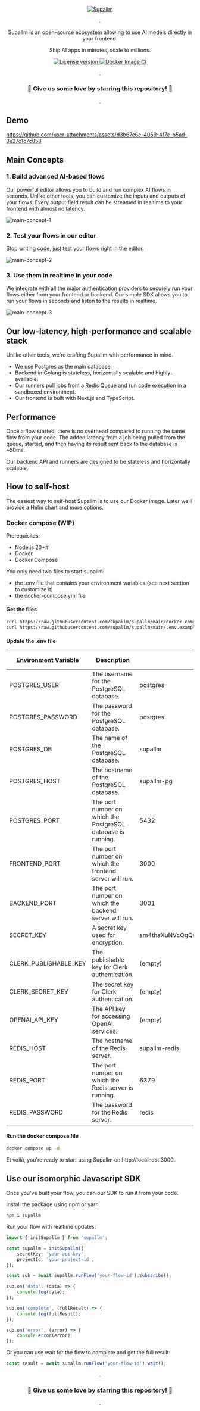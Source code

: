 <p align="center">
  <a href="https://github.com/supallm/supallm"><img src="https://github.com/user-attachments/assets/a848e92f-8f20-43d5-a1e1-e89e68772945" alt="Supallm"></a>
</p>

<p align="center">
    <em>.</em>
</p>

<p align=center>
Supallm is an open-source ecosystem allowing to use AI models directly in your frontend.
</p>

<p align="center">
Ship AI apps in minutes, scale to millions.
</p>

<p align="center">
<a href="" target="_blank">
    <img src="https://img.shields.io/badge/License-Apache 2.0-blue.svg" alt="License version">
</a>
<a href="" target="_blank">
    <img src="https://img.shields.io/badge/Status-Under Active Development-green.svg" alt="Docker Image CI">
</a>
</p>

<p align="center">
.
</p>

<h3 align="center">
🌟 Give us some love by starring this repository! 🌟  
</h3>

<p align="center">
.
</p>

## Demo

https://github.com/user-attachments/assets/d3b67c6c-4059-4f7e-b5ad-3e27c1c7c858

## Main Concepts

### 1. Build advanced AI-based flows

Our powerful editor allows you to build and run complex AI flows in seconds. Unlike other tools, you can customize the inputs and outputs of your flows. Every output field result can be streamed in realtime to your frontend with almost no latency.

![main-concept-1](https://github.com/user-attachments/assets/1cc425ff-cd0b-4428-9992-0124ee610e20)

### 2. Test your flows in our editor

Stop writing code, just test your flows right in the editor.

![main-concept-2](https://github.com/user-attachments/assets/2059789e-9c28-4bda-88dd-f61410a02cb2)

### 3. Use them in realtime in your code

We integrate with all the major authentication providers to securely run your flows either from your frontend or backend. Our simple SDK allows you to run your flows in seconds and listen to the results in realtime.

![main-concept-3](https://github.com/user-attachments/assets/d7a9b12d-2a67-4e7d-83e0-07df3a2694b2)


## Our low-latency, high-performance and scalable stack

Unlike other tools, we're crafting Supallm with performance in mind.

- We use Postgres as the main database.
- Backend in Golang is stateless, horizontally scalable and highly-available.
- Our runners pull jobs from a Redis Queue and run code execution in a sandboxed environment.
- Our frontend is built with Next.js and TypeScript.

## Performance

Once a flow started, there is no overhead compared to running the same flow from your code. The added latency from a job being pulled from the queue, started, and then having its result sent back to the database is ~50ms.

Our backend API and runners are designed to be stateless and horizontally scalable.

## How to self-host

The easiest way to self-host Supallm is to use our Docker image. Later we'll provide a Helm chart and more options.

### Docker compose (WIP)

Prerequisites:
- Node.js 20+#
- Docker
- Docker Compose

You only need two files to start supallm:
- the .env file that contains your environment variables (see next section to customize it)
- the docker-compose.yml file


#### Get the files

```bash
curl https://raw.githubusercontent.com/supallm/supallm/main/docker-compose.yml -o docker-compose.yml
curl https://raw.githubusercontent.com/supallm/supallm/main/.env.example -o .env
```

#### Update the .env file

| Environment Variable     | Description                                                                 | Default Value          | To Change |
|--------------------------|-----------------------------------------------------------------------------|------------------------|--------------------|
| POSTGRES_USER            | The username for the PostgreSQL database.                                   | postgres               | Optional                |
| POSTGRES_PASSWORD        | The password for the PostgreSQL database.                                   | postgres               | Optional                |
| POSTGRES_DB              | The name of the PostgreSQL database.                                         | supallm                | Optional                |
| POSTGRES_HOST            | The hostname of the PostgreSQL database.                                     | supallm-pg             | Optional                |
| POSTGRES_PORT            | The port number on which the PostgreSQL database is running.                 | 5432                   | Optional                |
| FRONTEND_PORT            | The port number on which the frontend server will run.                       | 3000                   | Optional                |
| BACKEND_PORT             | The port number on which the backend server will run.                        | 3001                   | Optional                |
| SECRET_KEY               | A secret key used for encryption.                                            | sm4thaXuNVcQgQOHgvxAmMr5LXMazXos007riliXuyY | Advised                |
| CLERK_PUBLISHABLE_KEY    | The publishable key for Clerk authentication.                                | (empty)                | Required                |
| CLERK_SECRET_KEY         | The secret key for Clerk authentication.                                     | (empty)                | Required                |
| OPENAI_API_KEY           | The API key for accessing OpenAI services.                                   | (empty)                | Required                |
| REDIS_HOST               | The hostname of the Redis server.                                            | supallm-redis          | Optional                |
| REDIS_PORT               | The port number on which the Redis server is running.                        | 6379                   | Optional                |
| REDIS_PASSWORD           | The password for the Redis server.                                           | redis                  | Optional                |


#### Run the docker compose file

```bash
docker compose up -d
```

Et voilà, you're ready to start using Supallm on http://localhost:3000.


## Use our isomorphic Javascript SDK

Once you've built your flow, you can our SDK to run it from your code.

Install the package using npm or yarn.

```bash
npm i supallm
```

Run your flow with realtime updates:

```typescript
import { initSupallm } from 'supallm';

const supallm = initSupallm({
    secretKey: 'your-api-key',
    projectId: 'your-project-id',
});

const sub = await supallm.runFlow('your-flow-id').subscribe();

sub.on('data', (data) => {
    console.log(data);
});

sub.on('complete', (fullResult) => {
    console.log(fullResult);
});

sub.on('error', (error) => {
    console.error(error);
});

```

Or you can use wait for the flow to complete and get the full result:

```typescript
const result = await supallm.runFlow('your-flow-id').wait();
```


<p align="center">
.
</p>

<h3 align="center">
🌟 Give us some love by starring this repository! 🌟  
</h3>

<p align="center">
.
</p>
